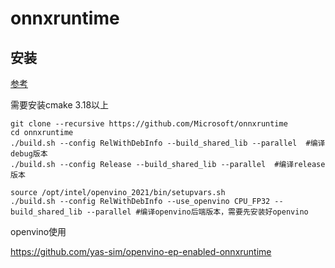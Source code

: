 # onnxruntime

## 安装

[参考](https://onnxruntime.ai/docs/build/inferencing.html)

需要安装cmake 3.18以上

```shell
git clone --recursive https://github.com/Microsoft/onnxruntime
cd onnxruntime
./build.sh --config RelWithDebInfo --build_shared_lib --parallel  #编译debug版本
./build.sh --config Release --build_shared_lib --parallel  #编译release版本

source /opt/intel/openvino_2021/bin/setupvars.sh
./build.sh --config RelWithDebInfo --use_openvino CPU_FP32 --build_shared_lib --parallel #编译openvino后端版本，需要先安装好openvino
```



openvino使用

https://github.com/yas-sim/openvino-ep-enabled-onnxruntime
